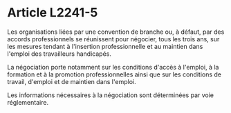 # Article L2241-5

Les organisations liées par une convention de branche ou, à défaut, par des accords professionnels se réunissent pour négocier, tous les trois ans, sur les mesures tendant à l'insertion professionnelle et au maintien dans l'emploi des travailleurs handicapés.

La négociation porte notamment sur les conditions d'accès à l'emploi, à la formation et à la promotion professionnelles ainsi que sur les conditions de travail, d'emploi et de maintien dans l'emploi.

Les informations nécessaires à la négociation sont déterminées par voie réglementaire.